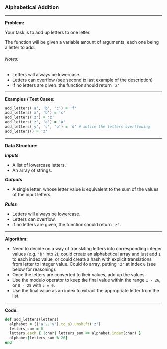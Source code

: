 ### Alphabetical Addition

---

**Problem:**  

Your task is to add up letters to one letter.  

The function will be given a variable amount of arguments, each one being a letter to add.  

###### Notes:  

* Letters will always be lowercase.
* Letters can overflow (see second to last example of the description)
* If no letters are given, the function should return `'z'`

---

**Examples / Test Cases:**  

```ruby
add_letters('a', 'b', 'c') = 'f'
add_letters('a', 'b') = 'c'
add_letters('z') = 'z'
add_letters('z', 'a') = 'a'
add_letters('y', 'c', 'b') = 'd' # notice the letters overflowing
add_letters() = 'z'
```

---

**Data Structure:**  

**_Inputs_**

* A list of lowercase letters.
* An array of strings.

**_Outputs_**

* A single letter, whose letter value is equivalent to the sum of the values of the input letters.

**_Rules_**

* Letters will always be lowercase.
* Letters can overflow.
* If no letters are given, the function should return `'z'`.

---

**Algorithm:**  

* Need to decide on a way of translating letters into corresponding integer values (e.g. `'b'` into `2`); could create an alphabetical array and just add `1` to each index value, or could create a hash with explicit translations from letter to integer value. Could do array, putting `'z'` at index `0` (see below for reasoning).
* Once the letters are converted to their values, add up the values.
* Use the modulo operator to keep the final value within the range `1 - 26`, or `0 - 25` with `z = 0`.
* Use the final value as an index to extract the appropriate letter from the list.

---

**Code:**  

```ruby
def add_letters(letters)
  alphabet = (('a'..'y').to_a).unshift('z')
  letters_sum = 0
  letters.each { |char| letters_sum += alphabet.index(char) } 
  alphabet[letters_sum % 26]
end
```



